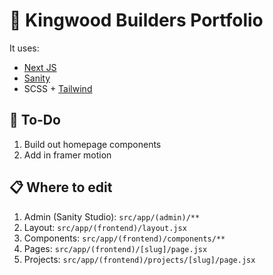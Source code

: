 # 🏡 Kingwood Builders Portfolio
It uses:
- [Next JS](https://nextjs.org/)
- [Sanity](https://sanity.io/)
- SCSS + [Tailwind](https://tailwindcss.com/)

## 🚀 To-Do
1. Build out homepage components
2. Add in framer motion

## 📋 Where to edit
1. Admin (Sanity Studio): `src/app/(admin)/**`
2. Layout: `src/app/(frontend)/layout.jsx`
3. Components: `src/app/(frontend)/components/**`
4. Pages: `src/app/(frontend)/[slug]/page.jsx`
5. Projects: `src/app/(frontend)/projects/[slug]/page.jsx`